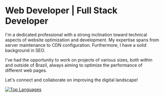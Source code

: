 # Web Developer | Full Stack Developer

I'm a dedicated professional with a strong inclination toward technical aspects of website optimization and development. My expertise spans from server maintenance to CDN configuration. Furthermore, I have a solid background in SEO.

I've had the opportunity to work on projects of various sizes, both within and outside of Brazil, always aiming to optimize the performance of different web pages.

Let's connect and collaborate on improving the digital landscape!

[![Top Languages](https://github-readme-stats.vercel.app/api/top-langs/?username=jvpdls)](https://github.com/jvpdls)
